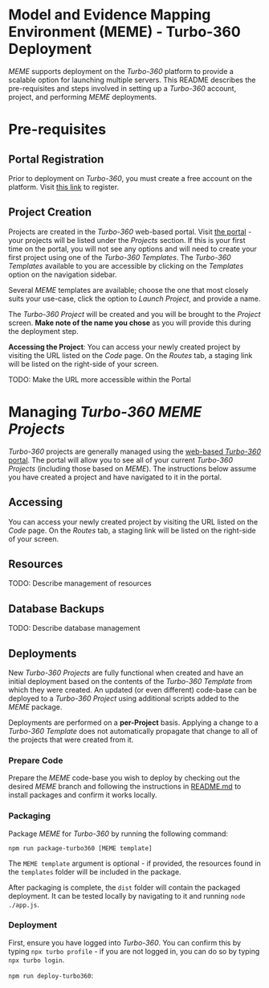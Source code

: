 # Model and Evidence Mapping Environment (MEME) - Turbo-360 Deployment

_MEME_ supports deployment on the _Turbo-360_ platform to provide a scalable option for launching multiple servers.
This README describes the pre-requisites and steps involved in setting up a _Turbo-360_ account, project, and performing _MEME_ deployments.

# Pre-requisites

## Portal Registration
Prior to deployment on _Turbo-360_, you must create a free account on the platform.
Visit [this link](https://portal.turbo360.co/register) to register.

## Project Creation
Projects are created in the _Turbo-360_ web-based portal.
Visit [the portal](https://portal.turbo360.co) - your projects will be listed under the _Projects_ section.
If this is your first time on the portal, you will not see any options and will need to create your first project using one of the _Turbo-360 Templates_.
The _Turbo-360 Templates_ available to you are accessible by clicking on the _Templates_ option on the navigation sidebar.

Several _MEME_ templates are available; choose the one that most closely suits your use-case, click the option to _Launch Project_, and provide a name.

The _Turbo-360 Project_ will be created and you will be brought to the _Project_ screen. **Make note of the name you chose** as you will provide this during the deployment step.

**Accessing the Project**: You can access your newly created project by visiting the URL listed on the _Code_ page.
On the _Routes_ tab, a staging link will be listed on the right-side of your screen.

TODO: Make the URL more accessible within the Portal


# Managing _Turbo-360 MEME Projects_
_Turbo-360_ projects are generally managed using the [web-based _Turbo-360_ portal](https://portal.turbo360.co).
The portal will allow you to see all of your current _Turbo-360 Projects_ (including those based on _MEME_).
The instructions below assume you have created a project and have navigated to it in
the portal.

## Accessing

You can access your newly created project by visiting the URL listed on the _Code_ page.
On the _Routes_ tab, a staging link will be listed on the right-side of your screen.

## Resources

TODO: Describe management of resources

## Database Backups
TODO: Describe database management

## Deployments

New _Turbo-360 Projects_ are fully functional when created and have an initial deployment based on the contents of the _Turbo-360 Template_ from which they were created.
An updated (or even different) code-base can be deployed to a _Turbo-360 Project_ using additional scripts added to the _MEME_ package.

Deployments are performed on a **per-Project** basis.
Applying a change to a _Turbo-360 Template_ does not automatically propagate that change to all of the projects that were created from it.


### Prepare Code
Prepare the _MEME_ code-base you wish to deploy by checking out the desired _MEME_ branch and following the instructions in [README.md](README.md) to install packages and confirm it works locally.

### Packaging
Package _MEME_ for _Turbo-360_ by running the following command:

`npm run package-turbo360 [MEME template]`

The `MEME template` argument is optional - if provided, the resources found in the `templates` folder will be included in the package.

After packaging is complete, the `dist` folder will contain the packaged deployment.
It can be tested locally by navigating to it and running `node ./app.js`.

### Deployment

First, ensure you have logged into _Turbo-360_.
You can confirm this by typing `npx turbo profile` - if you are not logged in, you can do so by typing `npx turbo login`.


`npm run deploy-turbo360`:


